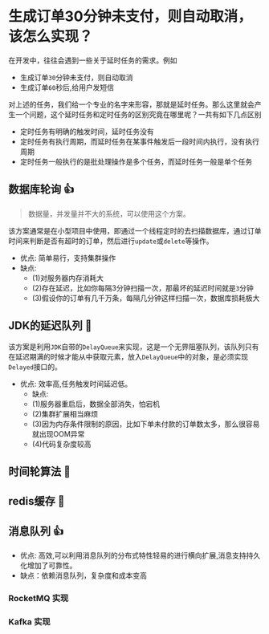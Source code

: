 # 生成订单30分钟未支付，则自动取消，该怎么实现？

在开发中，往往会遇到一些关于延时任务的需求。例如
- 生成订单`30`分钟未支付，则自动取消
- 生成订单`60`秒后,给用户发短信

对上述的任务，我们给一个专业的名字来形容，那就是延时任务。那么这里就会产生一个问题，这个延时任务和定时任务的区别究竟在哪里呢？一共有如下几点区别
- 定时任务有明确的触发时间，延时任务没有
- 定时任务有执行周期，而延时任务在某事件触发后一段时间内执行，没有执行周期
- 定时任务一般执行的是批处理操作是多个任务，而延时任务一般是单个任务

## 数据库轮询 :+1:

> 数据量，并发量并不大的系统，可以使用这个方案。

该方案通常是在小型项目中使用，即通过一个线程定时的去扫描数据库，通过订单时间来判断是否有超时的订单，然后进行`update`或`delete`等操作。

- 优点: 简单易行，支持集群操作
- 缺点:
  - (1)对服务器内存消耗大
  - (2)存在延迟，比如你每隔3分钟扫描一次，那最坏的延迟时间就是`3`分钟
  - (3)假设你的订单有几千万条，每隔几分钟这样扫描一次，数据库损耗极大

## JDK的延迟队列 :speak_no_evil:

该方案是利用`JDK`自带的`DelayQueue`来实现，这是一个无界阻塞队列，该队列只有在延迟期满的时候才能从中获取元素，放入`DelayQueue`中的对象，是必须实现`Delayed`接口的。

- 优点: 效率高,任务触发时间延迟低。
  - 缺点:
  - (1)服务器重启后，数据全部消失，怕宕机 
  - (2)集群扩展相当麻烦 
  - (3)因为内存条件限制的原因，比如下单未付款的订单数太多，那么很容易就出现OOM异常
  - (4)代码复杂度较高

## 时间轮算法 :speak_no_evil:

## redis缓存 :speak_no_evil:

## 消息队列 :+1:

- 优点: 高效,可以利用消息队列的分布式特性轻易的进行横向扩展,消息支持持久化增加了可靠性。
- 缺点：依赖消息队列，复杂度和成本变高

### RocketMQ 实现

### Kafka 实现